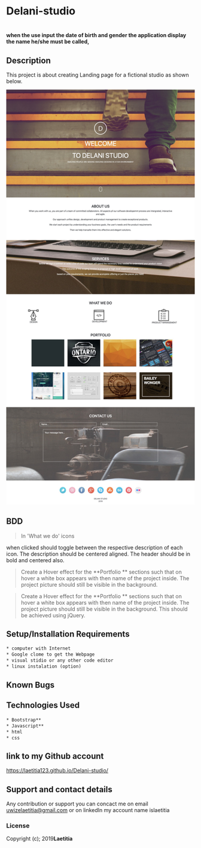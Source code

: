 # Delani-studio
#
#### when the use input the date of birth and gender the application display the name he/she must be called, 

## Description
  This project is about creating  Landing page for a fictional studio as shown below.

   <img src="Delani.jpg" width="750" title="hover text">

## BDD

>In 'What we do'  icons 

when clicked should toggle between the respective description of each icon. The description should be centered aligned. The header should be in bold and centered also. 
  
>Create a Hover effect for the **Portfolio ** sections such that on hover a white box appears with then name of the project inside. The project picture should still be visible in the background. 

>Create a Hover effect for the **Portfolio ** sections such that on hover a white box appears with then name of the project inside. The project picture should still be visible in the background. This should be achieved using jQuery.

## Setup/Installation Requirements
    * computer with Internet
    * Google clome to get the Webpage
    * visual stidio or any other code editor
    * linux instalation (option)


## Known Bugs


## Technologies Used
    * Bootstrap**
    * Javascript**
    * html
    * css 
## link to my Github account
https://laetitia123.github.io/Delani-studio/
## Support and contact details
Any contribution or support you can concact me on email uwizelaetitia@gmail.com   or on linkedIn my account name islaetitia
### License
Copyright (c); 2019**Laetitia**
  